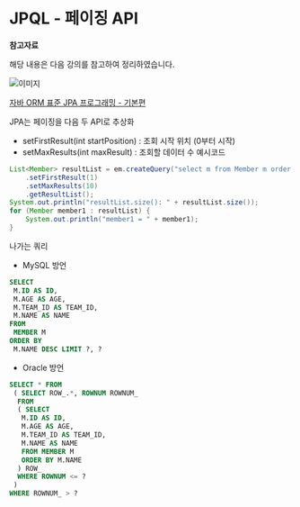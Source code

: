 # JPQL - 페이징 API

**참고자료**

해당 내용은 다음 강의를 참고하여 정리하였습니다.

![이미지](https://cdn.inflearn.com/public/courses/324109/course_cover/161476f8-f0b7-4b04-b293-ce648c2ea445/kyh_jsp.png)

[자바 ORM 표준 JPA 프로그래밍 - 기본편](https://www.inflearn.com/course/ORM-JPA-Basic/dashboard)



JPA는 페이징을 다음 두 API로 추상화
- setFirstResult(int startPosition) : 조회 시작 위치 (0부터 시작)
- setMaxResults(int maxResult) : 조회할 데이터 수
예시코드
```java
List<Member> resultList = em.createQuery("select m from Member m order by m.age desc", Member.class)
    .setFirstResult(1)
    .setMaxResults(10)
    .getResultList();
System.out.println("resultList.size(): " + resultList.size());
for (Member member1 : resultList) {
    System.out.println("member1 = " + member1);
}
```
나가는 쿼리
- MySQL 방언
```sql
SELECT
 M.ID AS ID,
 M.AGE AS AGE,
 M.TEAM_ID AS TEAM_ID,
 M.NAME AS NAME 
FROM
 MEMBER M 
ORDER BY
 M.NAME DESC LIMIT ?, ?
```
- Oracle 방언
```sql
SELECT * FROM
 ( SELECT ROW_.*, ROWNUM ROWNUM_ 
  FROM
  ( SELECT
   M.ID AS ID,
   M.AGE AS AGE,
   M.TEAM_ID AS TEAM_ID,
   M.NAME AS NAME 
   FROM MEMBER M 
   ORDER BY M.NAME 
  ) ROW_ 
  WHERE ROWNUM <= ?
 ) 
WHERE ROWNUM_ > ?
```
